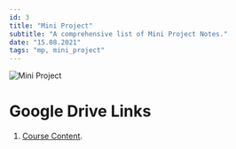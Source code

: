 ```yaml
---
id: 3
title: "Mini Project"
subtitle: "A comprehensive list of Mini Project Notes."
date: "15.08.2021"
tags: "mp, mini_project"
---
```


![Mini Project](https://1.bp.blogspot.com/-FBd_epl9yrw/YGB_tdCTJxI/AAAAAAAADTE/2RXUeoMMjRgBiOn7iyBPoLD8by9txISBQCLcBGAsYHQ/s500/min.png)

# Google Drive Links

1. [Course Content](https://drive.google.com/drive/folders/1OnPfQiQafj5gSTcagO3CZhTDa1Gj1TDR?usp=sharing).